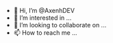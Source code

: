 - 👋 Hi, I’m @AxenhDEV
- 👀 I’m interested in ...
- 💞️ I’m looking to collaborate on ...
- 📫 How to reach me ...

<!---
Hi,I'm Axenh.I started writing software almost 2 years ago and I am at an intermediate level.I'm here to help you.
--->

